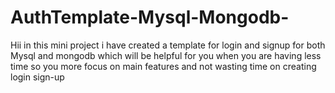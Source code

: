 # AuthTemplate-Mysql-Mongodb-
Hii in this mini project i have created a template for login and signup for both Mysql and mongodb which will be helpful for you when you are having less time so you more focus on main features and not wasting time on creating login sign-up

